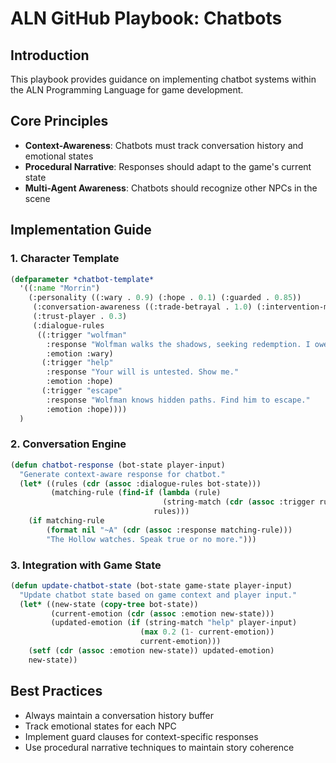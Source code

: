 # ALN GitHub Playbook: Chatbots

## Introduction
This playbook provides guidance on implementing chatbot systems within the ALN Programming Language for game development.

## Core Principles
- **Context-Awareness**: Chatbots must track conversation history and emotional states
- **Procedural Narrative**: Responses should adapt to the game's current state
- **Multi-Agent Awareness**: Chatbots should recognize other NPCs in the scene

## Implementation Guide

### 1. Character Template
```lisp
(defparameter *chatbot-template*
  '((:name "Morrin")
    (:personality ((:wary . 0.9) (:hope . 0.1) (:guarded . 0.85))
     (:conversation-awareness ((:trade-betrayal . 1.0) (:intervention-memory . 1.0)))
     (:trust-player . 0.3)
     (:dialogue-rules
      ((:trigger "wolfman"
        :response "Wolfman walks the shadows, seeking redemption. I owe him silence, you caution."
        :emotion :wary)
       (:trigger "help"
        :response "Your will is untested. Show me."
        :emotion :hope)
       (:trigger "escape"
        :response "Wolfman knows hidden paths. Find him to escape."
        :emotion :hope))))
  )
```

### 2. Conversation Engine
```lisp
(defun chatbot-response (bot-state player-input)
  "Generate context-aware response for chatbot."
  (let* ((rules (cdr (assoc :dialogue-rules bot-state)))
         (matching-rule (find-if (lambda (rule)
                                  (string-match (cdr (assoc :trigger rule)) player-input))
                                rules)))
    (if matching-rule
        (format nil "~A" (cdr (assoc :response matching-rule)))
        "The Hollow watches. Speak true or no more.")))
```

### 3. Integration with Game State
```lisp
(defun update-chatbot-state (bot-state game-state player-input)
  "Update chatbot state based on game context and player input."
  (let* ((new-state (copy-tree bot-state))
         (current-emotion (cdr (assoc :emotion new-state)))
         (updated-emotion (if (string-match "help" player-input)
                             (max 0.2 (1- current-emotion))
                             current-emotion)))
    (setf (cdr (assoc :emotion new-state)) updated-emotion)
    new-state))
```

## Best Practices
- Always maintain a conversation history buffer
- Track emotional states for each NPC
- Implement guard clauses for context-specific responses
- Use procedural narrative techniques to maintain story coherence
```
